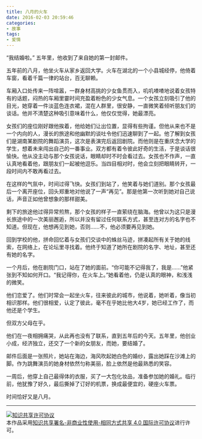 ```yaml
---
title: 八月的火车
date: 2016-02-03 20:59:46
categories:
- 故事
tags:
- 爱情
---
```


“我结婚啦。” 五年里，他收到了来自她的第一封邮件。

五年前的八月，他坐火车从家乡返回大学。火车在湖北的一个小县城经停，他倚着车窗，看着千篇一律的站台，百无聊赖。

车厢入口处传来一阵喧嚣，一群身材高挑的少女鱼贯而入，叽叽喳喳地说着女孩特有的话题，闷热的车厢里霎时间充盈着粉色的少女气息。一个女孩立刻吸引了他的目光，她穿着一件淡蓝色连衣裙，混在人群里，很安静，一直微笑着倾听朋友们的谈话。他并不清楚这种吸引意味着什么，他仅仅觉得，她最漂亮。

女孩们的座位刚好跟他挨着，他给她们让出位置，显得有些拘谨。但他从来也不是一个内向的人，漫长的旅途和他幽默的谈吐令他们迅速聊到了一起。他了解到女孩们是湖南某剧院的舞蹈演员，这次是表演完后返回剧院。而他则是在重庆念大学的学生，想着未来闯出自己的一番事业。双方都有着令彼此好奇的生活，于是谈话很愉快。他从没主动与那个女孩说话，眼睛却时不时会看过去。女孩也不作声，一直认真地看着他，跟朋友们一起被他逗乐。当四目相对时，他会立刻把眼睛转开，一段时间内不敢再看过去。

在这样的气氛中，时间过得飞快。女孩们到站了，他笑着与她们道别。那个女孩最后一个离开座位，回头郑重地对他说了一声“再见”。那是他第一次听到她对自己说话，声音正如他曾想象的那样甜美。

剩下的旅途他过得异常煎熬，那个女孩的样子一直萦绕在脑海。他曾以为这只是漫长旅途中的一次美丽邂逅，所以并没有留过任何联系方式，甚至连对方的名字也不知道。但现在，他想再见到她，否则……不，他必须要再见到她。

回到学校的他，拼命回忆着与女孩们交谈中的蛛丝马迹，拼凑起所有关于她的线索，在网络上，在论坛里寻找着。他终于知道了她所在剧院的名字、地址，甚至还有她的名字。

一个月后，他在剧院门口，站在了她的面前。“你可能不记得我了，我是……”他紧张到不知如何开口。“我记得你，在火车上。”她看着他，仍是认真的眼神，和浅浅的微笑。

他们恋爱了。他们时常会一起坐火车，往来彼此的城市，他说着，她听着，像当初相识那样。他们很相爱，认定了彼此，毫不在乎她比他大4岁，她已经工作了，而他还是个学生。

但双方父母在乎。

他们在一夜相拥痛哭，从此再也没有了联系，直到五年后的今天。五年里，他创业小成，经济独立，还交了一个新的女朋友，而她，要结婚了。

邮件后面是一张照片，她站在海边，海风吹起她白色的婚纱，露出她踩在沙滩上的脚。作为跳舞演员的她身材依然匀称美丽，脸上依然是他最熟悉的笑容。

一周后，他穿上自己最得体的衣服，买了一大包化妆品，准备参加她的婚礼。临行前，他犹豫了好久，最后撕掉了订好的机票，换成最便宜的，硬座火车票。

时间恰好又是八月。


----
<a rel="license" href="http://creativecommons.org/licenses/by-nc-sa/4.0/"><img alt="知识共享许可协议" style="border-width:0" src="https://i.creativecommons.org/l/by-nc-sa/4.0/88x31.png" /></a><br />本作品采用<a rel="license" href="http://creativecommons.org/licenses/by-nc-sa/4.0/">知识共享署名-非商业性使用-相同方式共享 4.0 国际许可协议</a>进行许可。
